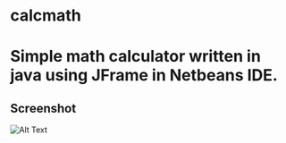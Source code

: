 # calcmath

<h1>Simple math calculator written in java using JFrame in Netbeans IDE.</h1>

<h2>Screenshot</h2>

![Alt Text](https://github.com/thalysonrodrigues/calcmath/raw/master/pages/calcmath.png)
